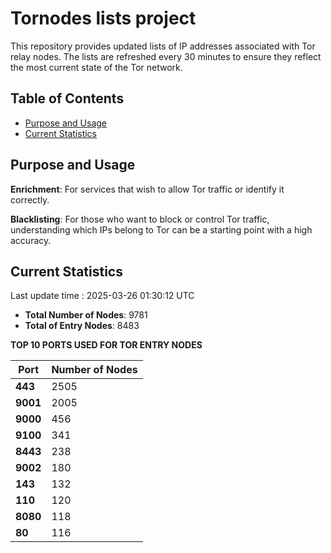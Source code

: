 # Tornodes lists project

This repository provides updated lists of IP addresses associated with Tor relay nodes. The lists are refreshed every 30 minutes to ensure they reflect the most current state of the Tor network.

## Table of Contents

- [Purpose and Usage](#purpose-and-usage)
- [Current Statistics](#current-statistics)


## Purpose and Usage

**Enrichment**: For services that wish to allow Tor traffic or identify it correctly.

**Blacklisting**: For those who want to block or control Tor traffic, understanding which IPs belong to Tor can be a starting point with a high accuracy.

## Current Statistics

Last update time : 2025-03-26 01:30:12 UTC

- **Total Number of Nodes**: 9781
- **Total of Entry Nodes**: 8483

**TOP 10 PORTS USED FOR TOR ENTRY NODES**

| **Port** | **Number of Nodes** |
|------|-----------------|
| **443**   | 2505  |
| **9001**   | 2005  |
| **9000**   | 456  |
| **9100**   | 341  |
| **8443**   | 238  |
| **9002**   | 180  |
| **143**   | 132  |
| **110**   | 120  |
| **8080**   | 118  |
| **80**   | 116  |

